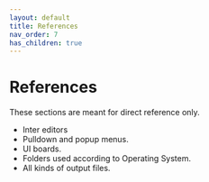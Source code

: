 ```yaml
---
layout: default
title: References
nav_order: 7
has_children: true
---
```

# References

These sections are meant for direct reference only.

* Inter editors
* Pulldown and popup menus.
* UI boards.
* Folders used according to Operating System.
* All kinds of output files.
